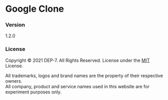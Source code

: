 # Google Clone

### Version
1.2.0

### License
Copyright © 2021 DEP-7. All Rights Reserved.
License under the [MIT](LICENSE.txt) License.

All trademarks, logos and brand names are the property of their respective owners.<br> All company, product and service names used in this website are for experiment purposes only. 
